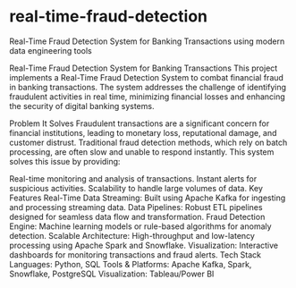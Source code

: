 # real-time-fraud-detection
Real-Time Fraud Detection System for Banking Transactions using modern data engineering tools


Real-Time Fraud Detection System for Banking Transactions
This project implements a Real-Time Fraud Detection System to combat financial fraud in banking transactions. The system addresses the challenge of identifying fraudulent activities in real time, minimizing financial losses and enhancing the security of digital banking systems.

Problem It Solves
Fraudulent transactions are a significant concern for financial institutions, leading to monetary loss, reputational damage, and customer distrust. Traditional fraud detection methods, which rely on batch processing, are often slow and unable to respond instantly. This system solves this issue by providing:

Real-time monitoring and analysis of transactions.
Instant alerts for suspicious activities.
Scalability to handle large volumes of data.
Key Features
Real-Time Data Streaming: Built using Apache Kafka for ingesting and processing streaming data.
Data Pipelines: Robust ETL pipelines designed for seamless data flow and transformation.
Fraud Detection Engine: Machine learning models or rule-based algorithms for anomaly detection.
Scalable Architecture: High-throughput and low-latency processing using Apache Spark and Snowflake.
Visualization: Interactive dashboards for monitoring transactions and fraud alerts.
Tech Stack
Languages: Python, SQL
Tools & Platforms: Apache Kafka, Spark, Snowflake, PostgreSQL
Visualization: Tableau/Power BI
